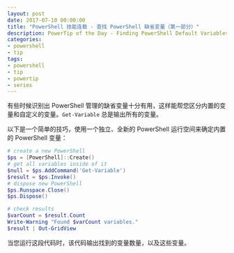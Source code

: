 ```yaml
---
layout: post
date: 2017-07-10 00:00:00
title: "PowerShell 技能连载 - 查找 PowerShell 缺省变量（第一部分）"
description: PowerTip of the Day - Finding PowerShell Default Variables (Part 1)
categories:
- powershell
- tip
tags:
- powershell
- tip
- powertip
- series
---
```

有些时候识别出 PowerShell 管理的缺省变量十分有用，这样能帮您区分内置的变量和自定义的变量。`Get-Variable` 总是输出所有的变量。

以下是一个简单的技巧，使用一个独立、全新的 PowerShell 运行空间来确定内置的 PowerShell 变量：

```powershell
# create a new PowerShell
$ps = [PowerShell]::Create()
# get all variables inside of it
$null = $ps.AddCommand('Get-Variable')
$result = $ps.Invoke()
# dispose new PowerShell
$ps.Runspace.Close()
$ps.Dispose()

# check results
$varCount = $result.Count
Write-Warning "Found $varCount variables."
$result | Out-GridView
```

当您运行这段代码时，该代码输出找到的变量数量，以及这些变量。

<!--本文国际来源：[Finding PowerShell Default Variables (Part 1)](http://community.idera.com/powershell/powertips/b/tips/posts/finding-powershell-default-variables-part-1)-->
